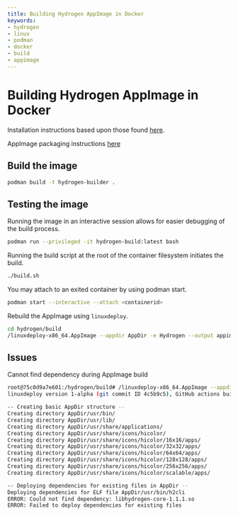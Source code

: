```yaml
---
title: Building Hydrogen AppImage in Docker
keywords:
- hydrogen
- linux
- podman
- docker
- build
- appimage
---
```

# Building Hydrogen AppImage in Docker

Installation instructions based upon those found
[here](https://github.com/hydrogen-music/hydrogen/blob/master/INSTALL.md#build-and-install-from-source).

AppImage packaging instructions
[here](https://docs.appimage.org/packaging-guide/from-source/native-binaries.html)

## Build the image

```bash
podman build -t hydrogen-builder .
```

## Testing the image

Running the image in an interactive session allows for easier debugging of the
build process.

```bash
podman run --privileged -it hydrogen-build:latest bash
```

Running the build script at the root of the container filesystem initiates
the build.

```bash
./build.sh
```

You may attach to an exited container by using podman start.

```bash
podman start --interactive --attach <containerid>
```

Rebuild the AppImage using `linuxdeploy`.

```bash 
cd hydrogen/build
/linuxdeploy-x86_64.AppImage --appdir AppDir -e Hydrogen --output appimage
```

## Issues

Cannot find dependency during AppImage build

```bash
root@75c0d9a7e601:/hydrogen/build# /linuxdeploy-x86_64.AppImage --appdir AppDir/ -e Hydrogen --output appimage
linuxdeploy version 1-alpha (git commit ID 4c5b9c5), GitHub actions build 57 built on 2022-01-12 09:53:03 UTC

-- Creating basic AppDir structure --
Creating directory AppDir/usr/bin/
Creating directory AppDir/usr/lib/
Creating directory AppDir/usr/share/applications/
Creating directory AppDir/usr/share/icons/hicolor/
Creating directory AppDir/usr/share/icons/hicolor/16x16/apps/
Creating directory AppDir/usr/share/icons/hicolor/32x32/apps/
Creating directory AppDir/usr/share/icons/hicolor/64x64/apps/
Creating directory AppDir/usr/share/icons/hicolor/128x128/apps/
Creating directory AppDir/usr/share/icons/hicolor/256x256/apps/
Creating directory AppDir/usr/share/icons/hicolor/scalable/apps/

-- Deploying dependencies for existing files in AppDir --
Deploying dependencies for ELF file AppDir/usr/bin/h2cli
ERROR: Could not find dependency: libhydrogen-core-1.1.1.so
ERROR: Failed to deploy dependencies for existing files
```
